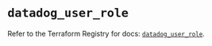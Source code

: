 # `datadog_user_role`

Refer to the Terraform Registry for docs: [`datadog_user_role`](https://registry.terraform.io/providers/datadog/datadog/3.43.0/docs/resources/user_role).
